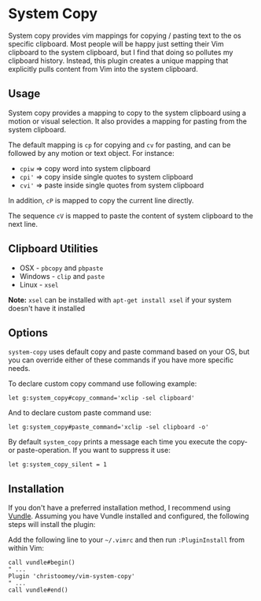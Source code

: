 System Copy
===========

System copy provides vim mappings for copying / pasting text to the os specific
clipboard.  Most people will be happy just setting their Vim clipboard to the
system clipboard, but I find that doing so pollutes my clipboard history.
Instead, this plugin creates a unique mapping that explicitly pulls content
from Vim into the system clipboard.

Usage
-----

System copy provides a mapping to copy to the system clipboard using a motion
or visual selection. It also provides a mapping for pasting from the system
clipboard.

The default mapping is `cp` for copying and `cv` for pasting, and can be followed by any motion or text
object. For instance:

- `cpiw` => copy word into system clipboard
- `cpi'` => copy inside single quotes to system clipboard
- `cvi'` => paste inside single quotes from system clipboard

In addition, `cP` is mapped to copy the current line directly.

The sequence `cV` is mapped to paste the content of system clipboard to the
next line.

Clipboard Utilities
-------------------

 - OSX     - `pbcopy` and `pbpaste`
 - Windows - `clip` and `paste`
 - Linux   - `xsel`

 **Note:** `xsel` can be installed with `apt-get install xsel` if your system doesn't have it installed

Options
-------

`system-copy` uses default copy and paste command based on your OS, but
you can override either of these commands if you have more specific needs.

To declare custom copy command use following example:
``` vim
let g:system_copy#copy_command='xclip -sel clipboard'
```
And to declare custom paste command use:
``` vim
let g:system_copy#paste_command='xclip -sel clipboard -o'
```
By default `system_copy` prints a message each time you execute the copy- or paste-operation.
If you want to suppress it use:
```vim
let g:system_copy_silent = 1
```

Installation
------------

If you don't have a preferred installation method, I recommend using [Vundle](https://github.com/VundleVim/Vundle.vim).
Assuming you have Vundle installed and configured, the following steps will
install the plugin:

Add the following line to your `~/.vimrc` and then run `:PluginInstall` from
within Vim:

``` vim
call vundle#begin()
" ...
Plugin 'christoomey/vim-system-copy'
" ...
call vundle#end()
```
